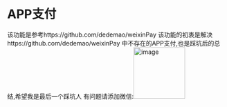 # APP支付
该功能是参考https://github.com/dedemao/weixinPay
该功能的初衷是解决https://github.com/dedemao/weixinPay 中不存在的APP支付,也是踩坑后的总结,希望我是最后一个踩坑人 
有问题请添加微信:<img width="119" alt="image" src="https://user-images.githubusercontent.com/69612794/172517590-d6f19c01-6ffb-4239-93a0-af7070440618.png">
